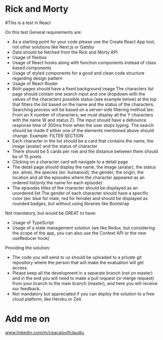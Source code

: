 # Rick and Morty

#This is a test in React

On this test General requirements are:

- As a starting point for your code please use the Create React
  App tool, not other solutions like Next.js or Gatsby
- Data should be fetched from the Rick and Morty API
- Usage of flexbox
- Usage of React hooks along with function components instead
  of class based components
- Usage of styled components for a good and clean code
  structure regarding design pattern
- Usage of React Router
- Both pages should have a fixed background image
  The characters list page should contain one search input and
  one dropdown with the values of the characters possible status
  (see example below) at the top that filters the list based on the
  name and the status of the characters. Searching process will
  be based on a server-side filtering method (ex: From an X
  number of characters, we must display all the Y characters with
  the name W and status Z). The input should have a debounce
  response time of 300ms from when the user stops typing. The
  search should be made if either one of the elements mentioned
  above should change. Example: FILTER SECTION
- Each character in the list should be a card that contains the
  name, the image (avatar) and the status of character
- There should be 5 cards per row and the distance between
  them should be of 15 pixels
- Clicking on a character card will navigate to a detail page
- The detail page should display the name, the image (avatar),
  the status (ex: alive), the species (ex: humanoid), the gender,
  the origin, the location and all the episodes where the
  character appeared as an ordered list(only the name for each
  episode)
- The episodes titles of the character should be displayed as an
  unordered list
  The gender of each character should have a specific color (ex:
  blue for male, red for female) and should be displayed as
  rounded badges, but without using libraries like Bootstrap

Not mandatory, but would be GREAT to have:

- Usage of TypeScript
- Usage of a state management solution (we like Redux, but
  considering the scope of the app, you can also use the Context
  API or the new useReducer hook)

Providing the solution:

- The code you will send to us should be uploaded to a private git
  repository where the person that will make the evaluation will
  get access.
- Please keep all the development in a separate branch (not on
  master) and in the end you will need to make a pull request (or
  merge request) from your branch to the main branch (master),
  and here you will receive our feedback.
- Not mandatory but appreciated if you can deploy the solution
  to a free cloud platform, like Heroku or Zeit.

# Add me on

www.linkedin.com/in/ceacaiosifclaudiu
